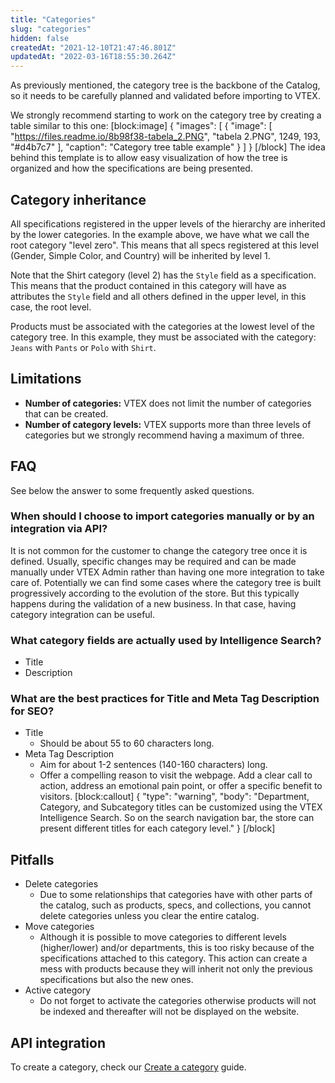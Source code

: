```yaml
---
title: "Categories"
slug: "categories"
hidden: false
createdAt: "2021-12-10T21:47:46.801Z"
updatedAt: "2022-03-16T18:55:30.264Z"
---
```

As previously mentioned, the category tree is the backbone of the Catalog, so it needs to be carefully planned and validated before importing to VTEX.

We strongly recommend starting to work on the category tree by creating a table similar to this one:
[block:image]
{
  "images": [
    {
      "image": [
        "https://files.readme.io/8b98f38-tabela_2.PNG",
        "tabela 2.PNG",
        1249,
        193,
        "#d4b7c7"
      ],
      "caption": "Category tree table example"
    }
  ]
}
[/block]
The idea behind this template is to allow easy visualization of how the tree is organized and how the specifications are being presented.

## Category inheritance

All specifications registered in the upper levels of the hierarchy are inherited by the lower categories. In the example above, we have what we call the root category "level zero". This means that all specs registered at this level (Gender, Simple Color, and Country) will be inherited by level 1.

Note that the Shirt category (level 2) has the `Style` field as a specification. This means that the product contained in this category will have as attributes the `Style` field and all others defined in the upper level, in this case, the root level.

Products must be associated with the categories at the lowest level of the category tree. In this example, they must be associated with the category: `Jeans` with `Pants` or `Polo` with `Shirt`.

## Limitations
- **Number of categories:** VTEX does not limit the number of categories that can be created.
- **Number of category levels:** VTEX supports more than three levels of categories but we strongly recommend having a maximum of three.

## FAQ
See below the answer to some frequently asked questions.

### When should I choose to import categories manually or by an integration via API?
It is not common for the customer to change the category tree once it is defined. Usually, specific changes may be required and can be made manually under VTEX Admin rather than having one more integration to take care of. Potentially we can find some cases where the category tree is built progressively according to the evolution of the store. But this typically happens during the validation of a new business. In that case, having category integration can be useful.

### What category fields are actually used by Intelligence Search?
- Title
- Description

### What are the best practices for Title and Meta Tag Description for SEO?
- Title
    - Should be about 55 to 60 characters long. 
- Meta Tag Description
    - Aim for about 1-2 sentences (140-160 characters) long.
    - Offer a compelling reason to visit the webpage. Add a clear call to action, address an emotional pain point, or offer a specific benefit to visitors.
[block:callout]
{
  "type": "warning",
  "body": "Department, Category, and Subcategory titles can be customized using the VTEX Intelligence Search. So on the search navigation bar, the store can present different titles for each category level."
}
[/block]
## Pitfalls
- Delete categories
    - Due to some relationships that categories have with other parts of the catalog, such as products, specs, and collections, you cannot delete categories unless you clear the entire catalog.
- Move categories
    - Although it is possible to move categories to different levels (higher/lower) and/or departments, this is too risky because of the specifications attached to this category.  This action can create a mess with products because they will inherit not only the previous specifications but also the new ones. 
- Active category
    - Do not forget to activate the categories otherwise products will not be indexed and thereafter will not be displayed on the website.

## API integration
To create a category, check our [Create a category](https://developers.vtex.com/vtex-rest-api/docs/create-a-category) guide.